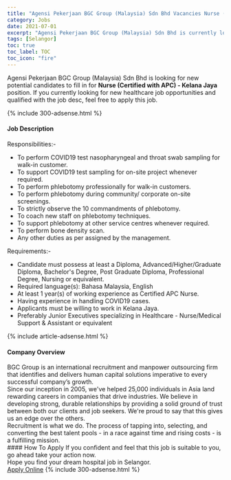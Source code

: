 ```yaml
---
title: "Agensi Pekerjaan BGC Group (Malaysia) Sdn Bhd Vacancies Nurse (Certified with APC) - Kelana Jaya" 
category: Jobs 
date: 2021-07-01 
excerpt: "Agensi Pekerjaan BGC Group (Malaysia) Sdn Bhd is currently looking for suitable person to fill in the Nurse (Certified with APC) - Kelana Jaya which positioned at Selangor" 
tags: [Selangor] 
toc: true 
toc_label: TOC 
toc_icon: "fire" 
--- 
```


<p>Agensi Pekerjaan BGC Group (Malaysia) Sdn Bhd is looking for new potential candidates to fill in for <b>Nurse (Certified with APC) - Kelana Jaya</b> position. If you currently looking for new healthcare job opportunities and qualified with the job desc, feel free to apply this job.
</p>{% include 300-adsense.html %} 
<div><div><h4>Job Description</h4></div><div><div><span><div><div>Responsibilities:-</div><ul><li>To perform COVID19 test nasopharyngeal and throat swab sampling for walk-in customer.&#160;</li><li>To support COVID19 test sampling for on-site project whenever required.&#160;</li><li>To perform phlebotomy professionally for walk-in customers.&#160;</li><li>To perform phlebotomy during community/ corporate on-site screenings.&#160;</li><li>To strictly observe the 10 commandments of phlebotomy.&#160;</li><li>To coach new staff on phlebotomy techniques.&#160;</li><li>To support phlebotomy at other service centres whenever required.&#160;</li><li>To perform bone density scan.&#160;</li><li>Any other duties as per assigned by the management.&#160;&#160;</li></ul><div>Requirements:-</div><ul><li>Candidate must possess at least a Diploma, Advanced/Higher/Graduate Diploma, Bachelor's Degree, Post Graduate Diploma, Professional Degree, Nursing or equivalent.</li><li>Required language(s): Bahasa Malaysia, English</li><li>At least 1 year(s) of working experience as Certified APC Nurse.</li><li>Having experience in handling COVID19 cases.&#160;</li><li>Applicants must be willing to work in Kelana Jaya.</li><li>Preferably Junior Executives specializing in Healthcare - Nurse/Medical Support &amp; Assistant or equivalent</li></ul></div></span></div></div></div> 
{% include article-adsense.html %} 
<div><div><h4>Company Overview</h4></div><div><div><span><div><div>
<div>
		BGC Group is an international recruitment and manpower outsourcing firm that identifies and delivers human capital solutions imperative to every successful company&#8217;s growth.</div>
<div>
		Since our inception in 2005, we've helped 25,000 individuals in Asia land rewarding careers in companies that drive industries. We believe in developing strong, durable relationships by providing a solid ground of trust between both our clients and job seekers. We're proud to say that this gives us an edge over the others.</div>
<div>
		Recruitment is what we do. The process of tapping into, selecting, and converting the best talent pools - in a race against time and rising costs - is a fulfilling mission.</div>
</div></div></span></div></div></div> 
#### How To Apply 
If you confident and feel that this job is suitable to you, go ahead take your action now. <br/> 
Hope you find your dream hospital job in Selangor. <br/> 
<a href="https://www.jobstreet.com.my/en/job/nurse-certified-with-apc-kelana-jaya-4604336?jobId=jobstreet-my-job-4604336" class="btn btn--warning" target="_blank" rel="nofollow noopenner">Apply Online</a> 
{% include 300-adsense.html %} 